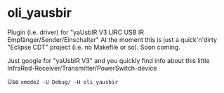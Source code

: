 # oli_yausbir
Plugin (i.e. driver) for "yaUsbIR V3 LIRC USB IR Empfänger/Sender/Einschalter"
At the moment this is just a quick'n'dirty "Eclipse CDT" project (i.e. no Makefile or so). Soon coming.

Just google for "yaUsbIR V3" and you quickly find info about this little InfraRed-Receiver/Transmitter/PowerSwitch-device

Use `xmode2 -U Debug/ -H oli_yausbir` 